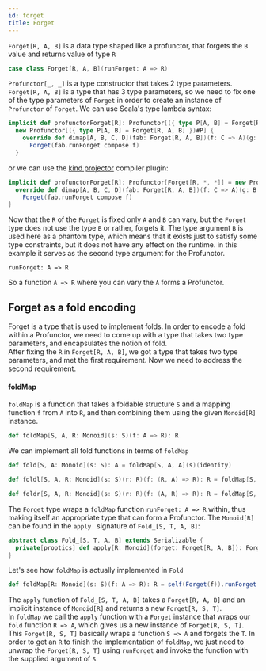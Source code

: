 ```yaml
---
id: forget
title: Forget
---
```


`Forget[R, A, B]` is a data type shaped like a profunctor, that forgets the `B` value and returns value of type `R`

```scala
case class Forget[R, A, B](runForget: A => R)
```

`Profunctor[_, _]` is a type constructor that takes 2 type parameters. `Forget[R, A, B]` is a type that has 3 type parameters, so we need
to fix one of the type parameters of `Forget` in order to create an instance of `Profunctor` of `Forget`. We can use Scala's type lambda syntax:

```scala
implicit def profunctorForget[R]: Profunctor[({ type P[A, B] = Forget[R, A, B] })#P] = 
  new Profunctor[({ type P[A, B] = Forget[R, A, B] })#P] {
    override def dimap[A, B, C, D](fab: Forget[R, A, B])(f: C => A)(g: B => D): Forget[R, C, D] =
      Forget(fab.runForget compose f)
  }
```

or we can use the <a href="https://github.com/typelevel/kind-projector" target="_blank">kind projector</a> compiler plugin:

```scala
implicit def profunctorForget[R]: Profunctor[Forget[R, *, *]] = new Profunctor[Forget[R, *, *]] {
  override def dimap[A, B, C, D](fab: Forget[R, A, B])(f: C => A)(g: B => D): Forget[R, C, D] =
    Forget(fab.runForget compose f)
}
```

Now that the `R` of the `Forget` is fixed only `A` and `B` can vary, but the `Forget` type does not use the type `B` or rather, 
forgets it. The type argument `B` is used here as a phantom type, which means that it exists just to
satisfy some type constraints, but it does not have any effect on the runtime. in this example it serves as the second type argument for the Profunctor.

 
```
runForget: A => R
```

So a function `A => R` where you can vary the `A` forms a Profunctor.


## Forget as a fold encoding

Forget is a type that is used to implement folds. In order to encode a fold within a Profunctor, we need to come up with a type 
that takes two type parameters, and encapsulates the notion of fold.<br/>
After fixing the `R` in `Forget[R, A, B]`, we got a type that takes two type parameters, and met the first requirement. Now we need 
to address the second requirement.<br/> 

#### foldMap

`foldMap` is a function that takes a foldable structure `S` and a mapping function `f` from `A` into `R`, and then
combining them using the given `Monoid[R]` instance.
                                
```scala
def foldMap[S, A, R: Monoid](s: S)(f: A => R): R
```

We can implement all fold functions in terms of `foldMap` 

```scala
def fold[S, A: Monoid](s: S): A = foldMap[S, A, A](s)(identity)

def foldl[S, A, R: Monoid](s: S)(r: R)(f: (R, A) => R): R = foldMap[S, A, R](s)(f(r, _))

def foldr[S, A, R: Monoid](s: S)(r: R)(f: (A, R) => R): R = foldMap[S, A, R](s)(f(_, r))
```

The `Forget` type wraps a `foldMap` function `runForget: A => R` within, thus making itself an appropriate
type that can form a Profunctor. The `Monoid[R]` can be found in the `apply ` signature of `Fold_[S, T, A, B]`:

```scala
abstract class Fold_[S, T, A, B] extends Serializable {
  private[proptics] def apply[R: Monoid](forget: Forget[R, A, B]): Forget[R, S, T]
}
```

Let's see how `foldMap` is actually implemented in `Fold`

```scala
def foldMap[R: Monoid](s: S)(f: A => R): R = self(Forget(f)).runForget(s)
```

The `apply` function of `Fold_[S, T, A, B]` takes a `Forget[R, A, B]` and an implicit instance of `Monoid[R]` and returns
a new `Forget[R, S, T]`.<br/> 
In `foldMap` we call the `apply` function with a `Forget` instance that wraps our `fold` function `R => A`, which gives us a new instance of `Forget[R, S, T]`.
This `Forget[R, S, T]`  basically wraps a function `S => A` and forgets the `T`. In order to get an `R` to finish the implementation of `foldMap`, we just need to 
unwrap the `Forget[R, S, T]` using `runForget` and invoke the function with the supplied argument of `S`.




